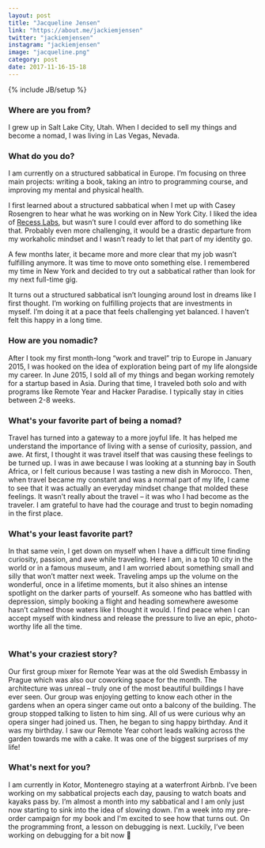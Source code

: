 ```yaml
---
layout: post
title: "Jacqueline Jensen"
link: "https://about.me/jackiemjensen"
twitter: "jackiemjensen"
instagram: "jackiemjensen"
image: "jacqueline.png"
category: post
date: 2017-11-16-15-18
---
```

{% include JB/setup %}

### Where are you from?
I grew up in Salt Lake City, Utah. When I decided to sell my things and become a nomad, I was living in Las Vegas, Nevada.

### What do you do?
I am currently on a structured sabbatical in Europe. I’m focusing on three main projects: writing a book, taking an intro to programming course, and improving my mental and physical health. 

I first learned about a structured sabbatical when I met up with Casey Rosengren to hear what he was working on in New York City. I liked the idea of [Recess Labs](http://www.recesslabs.com/), but wasn’t sure I could ever afford to do something like that. Probably even more challenging, it would be a drastic departure from my workaholic mindset and I wasn’t ready to let that part of my identity go. 

A few months later, it became more and more clear that my job wasn’t fulfilling anymore. It was time to move onto something else. I remembered my time in New York and decided to try out a sabbatical rather than look for my next full-time gig. 

It turns out a structured sabbatical isn’t lounging around lost in dreams like I first thought. I’m working on fulfilling projects that are investments in myself. I’m doing it at a pace that feels challenging yet balanced. I haven’t felt this happy in a long time.

### How are you nomadic?
After I took my first month-long “work and travel” trip to Europe in January 2015, I was hooked on the idea of exploration being part of my life alongside my career. In June 2015, I sold all of my things and began working remotely for a startup based in Asia. During that time, I traveled both solo and with programs like Remote Year and Hacker Paradise.  I typically stay in cities between 2-8 weeks.

### What's your favorite part of being a nomad?
Travel has turned into a gateway to a more joyful life. It has helped me understand the importance of living with a sense of curiosity, passion, and awe. At first, I thought it was travel itself that was causing these feelings to be turned up. I was in awe because I was looking at a stunning bay in South Africa, or I felt curious because I was tasting a new dish in Morocco. Then, when travel became my constant and was a normal part of my life, I came to see that it was actually an everyday mindset change that molded these feelings. It wasn’t really about the travel – it was who I had become as the traveler. I am grateful to have had the courage and trust to begin nomading in the first place.

### What's your least favorite part?
In that same vein, I get down on myself when I have a difficult time finding curiosity, passion, and awe while traveling. Here I am, in a top 10 city in the world or in a famous museum, and I am worried about something small and silly that won’t matter next week. Traveling amps up the volume on the wonderful, once in a lifetime moments, but it also shines an intense spotlight on the darker parts of yourself. As someone who has battled with depression, simply booking a flight and heading somewhere awesome hasn’t calmed those waters like I thought it would. I find peace when I can accept myself with kindness and release the pressure to live an epic, photo-worthy life all the time.

<img data-src="{{ BASE_PATH }}/assets/img/posts/jacqueline-alt.png" class="inner-post-image lazyload" />

### What's your craziest story?
Our first group mixer for Remote Year was at the old Swedish Embassy in Prague which was also our coworking space for the month. The architecture was unreal – truly one of the most beautiful buildings I have ever seen. Our group was enjoying getting to know each other in the gardens when an opera singer came out onto a balcony of the building. The group stopped talking to listen to him sing. All of us were curious why an opera singer had joined us. Then, he began to sing happy birthday. And it was my birthday. I saw our Remote Year cohort leads walking across the garden towards me with a cake. It was one of the biggest surprises of my life!

### What's next for you?
I am currently in Kotor, Montenegro staying at a waterfront Airbnb. I’ve been working on my sabbatical projects each day, pausing to watch boats and kayaks pass by. I’m almost a month into my sabbatical and I am only just now starting to sink into the idea of slowing down. I'm a week into my pre-order campaign for my book and I'm excited to see how that turns out. On the programming front, a lesson on debugging is next. Luckily, I’ve been working on debugging for a bit now 🙂
